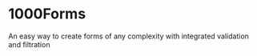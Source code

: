 1000Forms
=========

An easy way to create forms of any complexity with integrated validation and filtration
